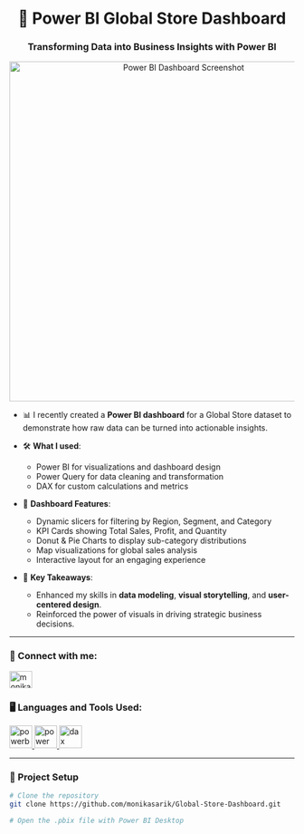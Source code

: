 <h1 align="center">🚀 Power BI Global Store Dashboard</h1>
<h3 align="center">Transforming Data into Business Insights with Power BI</h3>

<p align="center">
  <img src="[https://your-screenshot-link-here.pn](https://github.com/monikasarik/Global-Store-Dashboard/blob/main/Screenshot%20(11).png)" alt="Power BI Dashboard Screenshot" width="600"/>
</p>

- 📊 I recently created a **Power BI dashboard** for a Global Store dataset to demonstrate how raw data can be turned into actionable insights.

- 🛠️ **What I used**:
  - Power BI for visualizations and dashboard design  
  - Power Query for data cleaning and transformation  
  - DAX for custom calculations and metrics

- 🎯 **Dashboard Features**:
  - Dynamic slicers for filtering by Region, Segment, and Category  
  - KPI Cards showing Total Sales, Profit, and Quantity  
  - Donut & Pie Charts to display sub-category distributions  
  - Map visualizations for global sales analysis  
  - Interactive layout for an engaging experience

- 📌 **Key Takeaways**:
  - Enhanced my skills in **data modeling**, **visual storytelling**, and **user-centered design**.  
  - Reinforced the power of visuals in driving strategic business decisions.

---

<h3 align="left">🔗 Connect with me:</h3>
<p align="left">
  <a href="https://linkedin.com/in/monika-deokar-605832249/" target="blank">
    <img align="center" src="https://raw.githubusercontent.com/rahuldkjain/github-profile-readme-generator/master/src/images/icons/Social/linked-in-alt.svg" alt="monika deokar" height="30" width="40" />
  </a>
</p>

<h3 align="left">🖥️ Languages and Tools Used:</h3>
<p align="left">
  <a href="https://powerbi.microsoft.com/" target="_blank" rel="noreferrer"> 
    <img src="https://seeklogo.com/images/P/power-bi-logo-F8B5554C45-seeklogo.com.png" alt="powerbi" width="40" height="40"/> 
  </a> 
  <a href="https://learn.microsoft.com/en-us/power-query/" target="_blank" rel="noreferrer"> 
    <img src="https://upload.wikimedia.org/wikipedia/commons/thumb/e/e8/Microsoft_Power_Query_logo.svg/2048px-Microsoft_Power_Query_logo.svg.png" alt="power query" width="40" height="40"/> 
  </a>
  <a href="https://dax.guide/" target="_blank" rel="noreferrer"> 
    <img src="https://www.sqlbi.com/wp-content/uploads/2017/02/DAX-Guide-Logo.png" alt="dax" width="40" height="40"/> 
  </a>
</p>

---

<h3 align="left">🧩 Project Setup</h3>

```bash
# Clone the repository
git clone https://github.com/monikasarik/Global-Store-Dashboard.git

# Open the .pbix file with Power BI Desktop
